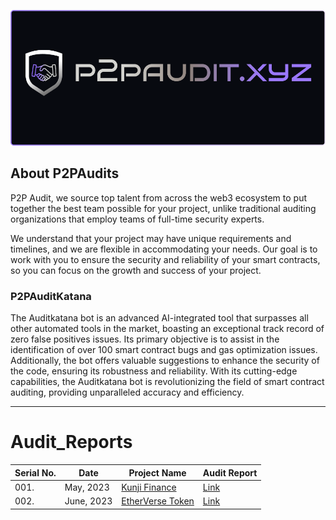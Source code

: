 ![](assets/bannerp2p.png)

## About P2PAudits
P2P Audit, we source top talent from across the web3 ecosystem to put together the best team possible for your project, unlike traditional auditing organizations that employ teams of full-time security experts.

We understand that your project may have unique requirements and timelines, and we are flexible in accommodating your needs. Our goal is to work with you to ensure the security and reliability of your smart contracts, so you can focus on the growth and success of your project.

### P2PAuditKatana
The Auditkatana bot is an advanced AI-integrated tool that surpasses all other automated tools in the market, boasting an exceptional track record of zero false positives issues. Its primary objective is to assist in the identification of over 100 smart contract bugs and gas optimization issues. Additionally, the bot offers valuable suggestions to enhance the security of the code, ensuring its robustness and reliability. With its cutting-edge capabilities, the Auditkatana bot is revolutionizing the field of smart contract auditing, providing unparalleled accuracy and efficiency.

---

# Audit_Reports

| Serial No. | Date      | Project Name  | Audit Report | 
|------------|-----------|---------------|--------------|
| 001.       | May, 2023 | [Kunji Finance](https://www.kunji.finance/) |      [Link](https://www.p2paudit.xyz/reports/001-Kunji-Finance)        |
| 002.       | June, 2023 | [EtherVerse Token](https://www.etherverse.in/) |      [Link](https://www.p2paudit.xyz/reports/002-EtherVerse-Token)  
